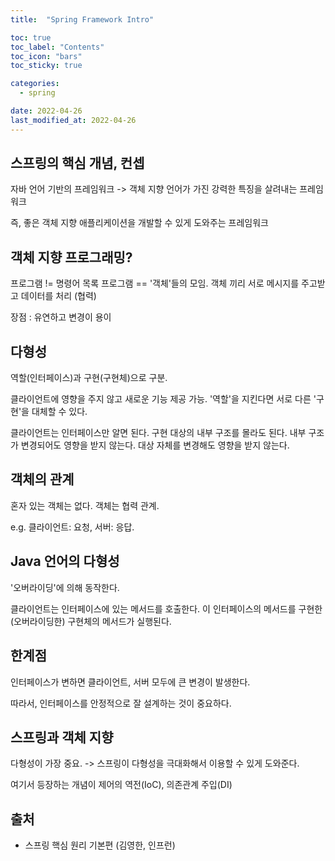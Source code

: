 ```yaml
---
title:  "Spring Framework Intro"

toc: true
toc_label: "Contents"
toc_icon: "bars"
toc_sticky: true

categories:
  - spring

date: 2022-04-26
last_modified_at: 2022-04-26
---
```




## 스프링의 핵심 개념, 컨셉

자바 언어 기반의 프레임워크 -> 객체 지향 언어가 가진 강력한 특징을 살려내는 프레임워크

즉, 좋은 객체 지향 애플리케이션을 개발할 수 있게 도와주는 프레임워크





## 객체 지향 프로그래밍?

프로그램 != 명령어 목록
프로그램 == '객체'들의 모임. 객체 끼리 서로 메시지를 주고받고 데이터를 처리 (협력)

장점 : 유연하고 변경이 용이



## 다형성

역할(인터페이스)과 구현(구현체)으로 구분.

클라이언트에 영향을 주지 않고 새로운 기능 제공 가능. '역할'을 지킨다면 서로 다른 '구현'을 대체할 수 있다.

클라이언트는 인터페이스만 알면 된다. 구현 대상의 내부 구조를 몰라도 된다. 내부 구조가 변경되어도 영향을 받지 않는다. 대상 자체를 변경해도 영향을 받지 않는다.



## 객체의 관계

혼자 있는 객체는 없다. 객체는 협력 관계.

e.g. 클라이언트: 요청, 서버: 응답.



## Java 언어의 다형성

'오버라이딩'에 의해 동작한다.

클라이언트는 인터페이스에 있는 메서드를 호출한다.
이 인터페이스의 메서드를 구현한(오버라이딩한) 구현체의 메서드가 실행된다.



## 한계점

인터페이스가 변하면 클라이언트, 서버 모두에 큰 변경이 발생한다.

따라서, 인터페이스를 안정적으로 잘 설계하는 것이 중요하다.



## 스프링과 객체 지향

다형성이 가장 중요. -> 스프링이 다형성을 극대화해서 이용할 수 있게 도와준다.

여기서 등장하는 개념이 제어의 역전(IoC), 의존관계 주입(DI)



## 출처

* 스프링 핵심 원리 기본편 (김영한, 인프런)
